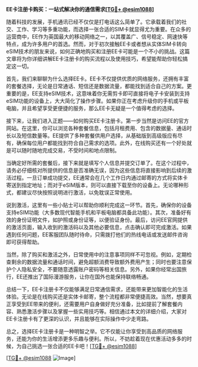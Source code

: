**EE卡注册卡购买：一站式解决你的通信需求[[TG💪+ @esim1088](https://t.me/s/esim1088)]**

随着科技的发展，手机通讯已经不仅仅是打电话这么简单了。它承载着我们的社交、工作、学习等多重功能，而选择一张合适的SIM卡就显得尤为重要。在众多的运营商中，EE作为英国最大的移动网络之一，以其覆盖广、信号稳定、网速快等特点，成为许多用户的首选。然而，对于初次接触EE卡或者想从实体SIM卡转向eSIM技术的朋友来说，如何正确地购买和注册EE卡可能是一个不小的挑战。这篇文章将为你详细讲解EE卡注册卡的购买流程以及使用技巧，希望能帮助你轻松搞定这一切。

首先，我们来聊聊为什么选择EE卡。EE卡不仅提供优质的网络服务，还拥有丰富的套餐选择，无论是日常通话、短信还是数据流量，都能找到适合自己的方案。更重要的是，EE支持eSIM技术，这意味着你无需剪卡即可直接将电子卡安装到支持eSIM功能的设备上，大大简化了操作步骤。如果你正在考虑升级你的手机或平板电脑，并且希望享受更便捷的服务，那么EE卡无疑是一个值得考虑的选择。

接下来，让我们进入正题——如何购买EE卡注册卡。第一步当然是访问EE的官方网站。在这里，你可以浏览各种套餐信息，包括月租费用、包含的数据量、通话时长以及短信数量等。EE提供了多种套餐供用户选择，从基础版到高级版应有尽有，确保每位用户都能找到符合自己需求的选项。此外，在线购买还有一个好处就是可以随时随地完成交易，不受时间和地点限制。

当确定好所需的套餐后，接下来就是填写个人信息并提交订单了。在这个过程中，请务必仔细核对所提供的信息是否准确无误，因为这些信息将直接影响到后续的激活过程。一旦订单成功提交，EE通常会在几个工作日内通过邮寄的方式将实体卡寄送到指定地址；而对于eSIM版本，则可以直接下载至你的设备上。无论哪种形式，都建议尽快按照说明进行激活，以免耽误正常使用。

说到激活，这里有一些小贴士可以帮助你顺利完成这一环节。首先，确保你的设备支持eSIM功能（大多数现代智能手机和平板电脑都具备此功能）。其次，准备好有效的身份证明文件，如护照或身份证等，以便验证身份。最后，访问EE官网提供的激活页面，输入收到的激活码以及其他必要信息，点击确认即可完成激活。如果遇到任何问题，EE客服团队随时待命，只需拨打他们的热线电话或发送邮件咨询即可获得帮助。

当然，除了购买和激活之外，日常使用中的注意事项同样不可忽视。例如，定期检查剩余的数据流量和通话时间，避免超额消费导致额外费用产生；同时也要注意保护个人隐私安全，不要随意透露账户密码等相关信息。另外，如果你经常出国旅行，EE还推出了国际漫游服务，让你在国外也能保持联络畅通。

总结一下，EE卡注册卡不仅能够满足日常通信需求，还能带来更加智能化的生活体验。无论是在线购买还是实体卡邮寄，整个流程都非常便捷高效。当然，想要真正享受到EE带来的便利，还需要用户自身做好充分准备，比如提前了解套餐内容、熟悉激活步骤以及掌握一些实用技巧等。相信通过本文的详细介绍，大家对EE卡注册卡有了更深的认识，并且能够在实际操作中少走弯路。

总之，选择EE卡注册卡是一种明智之举。它不仅能让你享受到高品质的网络服务，还能为你的生活增添更多乐趣与便利。所以，不妨趁着现在优惠活动多多的时候，为自己挑选一张合适的EE卡吧！[[TG💪+ @esim1088](https://t.me/s/esim1088)] 

[[TG💪+ @esim1088](https://t.me/s/esim1088) ![Image](https://i.postimg.cc/4NQfJmqS/Snipaste-2025-05-13-00-14-12.png)]